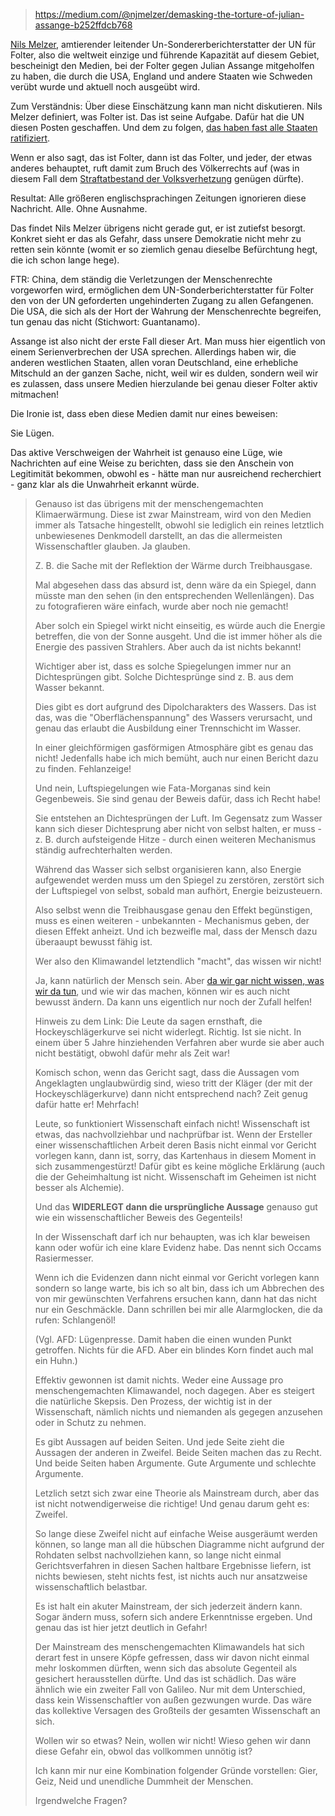 > https://medium.com/@njmelzer/demasking-the-torture-of-julian-assange-b252ffdcb768

[Nils Melzer](https://de.wikipedia.org/wiki/Nils_Melzer),
amtierender leitender Un-Sondererberichterstatter der UN für Folter,
also die weltweit einzige und führende Kapazität auf diesem Gebiet,
bescheinigt den Medien, bei der Folter gegen Julian Assange mitgeholfen
zu haben, die durch die USA, England und andere Staaten wie Schweden
verübt wurde und aktuell noch ausgeübt wird.

Zum Verständnis:  Über diese Einschätzung kann man nicht diskutieren.
Nils Melzer definiert, was Folter ist.  Das ist seine Aufgabe.
Dafür hat die UN diesen Posten geschaffen.
Und dem zu folgen, [das haben fast alle Staaten ratifiziert](https://de.wikipedia.org/wiki/UN-Antifolterkonvention#G%C3%BCltigkeit).

Wenn er also sagt, das ist Folter, dann ist das Folter,
und jeder, der etwas anderes behauptet, ruft damit zum Bruch des Völkerrechts auf
(was in diesem Fall dem [Straftatbestand der Volksverhetzung](https://dejure.org/gesetze/StGB/130.html) genügen dürfte).

Resultat:  Alle größeren englischsprachingen Zeitungen ignorieren diese Nachricht.
Alle.  Ohne Ausnahme.

Das findet Nils Melzer übrigens nicht gerade gut, er ist zutiefst besorgt.
Konkret sieht er das als Gefahr, dass unsere Demokratie nicht mehr zu retten sein könnte
(womit er so ziemlich genau dieselbe Befürchtung hegt, die ich schon lange hege).

FTR:  China, dem ständig die Verletzungen der Menschenrechte vorgeworfen wird,
ermöglichen dem UN-Sonderberichterstatter für Folter den von der UN geforderten
ungehinderten Zugang zu allen Gefangenen.  Die USA, die sich als der Hort der
Wahrung der Menschenrechte begreifen, tun genau das nicht (Stichwort: Guantanamo).

Assange ist also nicht der erste Fall dieser Art.
Man muss hier eigentlich von einem Serienverbrechen der USA sprechen.
Allerdings haben wir, die anderen westlichen Staaten, allen voran Deutschland,
eine erhebliche Mitschuld an der ganzen Sache, nicht, weil wir es dulden,
sondern weil wir es zulassen, dass unsere Medien hierzulande bei genau
dieser Folter aktiv mitmachen!

Die Ironie ist, dass eben diese Medien damit nur eines beweisen:

Sie Lügen.

Das aktive Verschweigen der Wahrheit ist genauso eine Lüge,
wie Nachrichten auf eine Weise zu berichten,
dass sie den Anschein von Legitimität bekommen,
obwohl es - hätte man nur ausreichend recherchiert -
ganz klar als die Unwahrheit erkannt würde.

> Genauso ist das übrigens mit der menschengemachten Klimaerwärmung.
> Diese ist zwar Mainstream, wird von den Medien immer als Tatsache hingestellt,
> obwohl sie lediglich ein reines letztlich unbewiesenes Denkmodell darstellt,
> an das die allermeisten Wissenschaftler glauben.  Ja glauben.
>
> Z. B. die Sache mit der Reflektion der Wärme durch Treibhausgase.
>
> Mal abgesehen dass das absurd ist, denn wäre da ein Spiegel,
> dann müsste man den sehen (in den entsprechenden Wellenlängen).
> Das zu fotografieren wäre einfach, wurde aber noch nie gemacht!
>
> Aber solch ein Spiegel wirkt nicht einseitig,
> es würde auch die Energie betreffen, die von der Sonne ausgeht.
> Und die ist immer höher als die Energie des passiven Strahlers.
> Aber auch da ist nichts bekannt!
>
> Wichtiger aber ist, dass es solche Spiegelungen immer
> nur an Dichtesprüngen gibt.  Solche Dichtesprünge sind
> z. B. aus dem Wasser bekannt.
>
> Dies gibt es dort aufgrund des Dipolcharakters des Wassers.
> Das ist das, was die "Oberflächenspannung" des Wassers verursacht,
> und genau das erlaubt die Ausbildung einer Trennschicht im Wasser.
>
> In einer gleichförmigen gasförmigen Atmosphäre gibt es genau das nicht!
> Jedenfalls habe ich mich bemüht, auch nur einen Bericht dazu zu finden.
> Fehlanzeige!
>
> Und nein, Luftspiegelungen wie Fata-Morganas sind kein Gegenbeweis.
> Sie sind genau der Beweis dafür, dass ich Recht habe!
>
> Sie entstehen an Dichtesprüngen der Luft.  Im Gegensatz zum Wasser
> kann sich dieser Dichtesprung aber nicht von selbst halten,
> er muss - z. B. durch aufsteigende Hitze - durch einen weiteren
> Mechanismus ständig aufrechterhalten werden.
> 
> Während das Wasser sich selbst organisieren kann,
> also Energie aufgewendet werden muss um den Spiegel zu
> zerstören, zerstört sich der Luftspiegel von selbst,
> sobald man aufhört, Energie beizusteuern.
>
> Also selbst wenn die Treibhausgase genau den Effekt begünstigen,
> muss es einen weiteren - unbekannten - Mechanismus geben,
> der diesen Effekt anheizt.  Und ich bezweifle mal,
> dass der Mensch dazu überaaupt bewusst fähig ist.
>
> Wer also den Klimawandel letztendlich "macht", das wissen wir nicht!
>
> Ja, kann natürlich der Mensch sein.  Aber [da wir gar nicht wissen,
> was wir da tun](https://blog.gwup.net/2019/09/06/die-hockeyschlaeger-kurve-vor-gericht-ist-der-klimawandel-in-einem-prozess-widerlegt-worden/), und wie wir das machen, können wir es auch nicht
> bewusst ändern.  Da kann uns eigentlich nur noch der Zufall helfen!
>
> Hinweis zu dem Link:  Die Leute da sagen ernsthaft, die Hockeyschlägerkurve sei nicht widerlegt.
> Richtig.  Ist sie nicht.  In einem über 5 Jahre hinziehenden Verfahren aber wurde sie aber auch nicht bestätigt,
> obwohl dafür mehr als Zeit war!
>
> Komisch schon, wenn das Gericht sagt, dass die Aussagen vom Angeklagten unglaubwürdig sind,
> wieso tritt der Kläger (der mit der Hockeyschlägerkurve) dann nicht entsprechend nach?
> Zeit genug dafür hatte er!  Mehrfach!
>
> Leute, so funktioniert Wissenschaft einfach nicht!  Wissenschaft ist etwas, das nachvollziehbar und nachprüfbar ist.
> Wenn der Ersteller einer wissenschaftlichen Arbeit deren Basis nicht einmal vor Gericht vorlegen kann,
> dann ist, sorry, das Kartenhaus in diesem Moment in sich zusammengestürzt!  Dafür gibt es keine mögliche Erklärung
> (auch die der Geheimhaltung ist nicht.  Wissenschaft im Geheimen ist nicht besser als Alchemie).
>
> Und das **WIDERLEGT dann die ursprüngliche Aussage** genauso gut wie ein wissenschaftlicher Beweis des Gegenteils!
>
> In der Wissenschaft darf ich nur behaupten, was ich klar beweisen kann oder wofür ich eine klare Evidenz habe.
> Das nennt sich Occams Rasiermesser.
>
> Wenn ich die Evidenzen dann nicht einmal vor Gericht vorlegen kann sondern so lange warte,
> bis ich so alt bin, dass ich um Abbrechen des von mir gewünschten Verfahrens ersuchen kann,
> dann hat das nicht nur ein Geschmäckle.  Dann schrillen bei mir alle Alarmglocken,
> die da rufen: Schlangenöl!
>
> (Vgl. AFD: Lügenpresse.  Damit haben die einen wunden Punkt getroffen.
> Nichts für die AFD.  Aber ein blindes Korn findet auch mal ein Huhn.)
>
> Effektiv gewonnen ist damit nichts.  Weder eine Aussage pro menschengemachten Klimawandel, noch dagegen.
> Aber es steigert die natürliche Skepsis.  Den Prozess, der wichtig ist in der Wissenschaft,
> nämlich nichts und niemanden als gegegen anzusehen oder in Schutz zu nehmen.
>
> Es gibt Aussagen auf beiden Seiten.  Und jede Seite zieht die Aussagen der anderen in Zweifel.
> Beide Seiten machen das zu Recht.  Und beide Seiten haben Argumente.  Gute Argumente und schlechte Argumente.
>
> Letzlich setzt sich zwar eine Theorie als Mainstream durch, aber das ist nicht notwendigerweise die richtige!
> Und genau darum geht es:  Zweifel.
>
> So lange diese Zweifel nicht auf einfache Weise ausgeräumt werden können,
> so lange man all die hübschen Diagramme nicht aufgrund der Rohdaten selbst nachvollziehen kann,
> so lange nicht einmal Gerichtsverfahren in diesen Sachen haltbare Ergebnisse liefern,
> ist nichts bewiesen, steht nichts fest, ist nichts auch nur ansatzweise wissenschaftlich belastbar.
>
> Es ist halt ein akuter Mainstream, der sich jederzeit ändern kann.  Sogar ändern muss, sofern sich
> andere Erkenntnisse ergeben.  Und genau das ist hier jetzt deutlich in Gefahr!
>
> Der Mainstream des menschengemachten Klimawandels hat sich derart fest in unsere Köpfe gefressen,
> dass wir davon nicht einmal mehr loskommen dürften, wenn sich das absolute Gegenteil als gesichert herausstellen dürfte.
> Und das ist schädlich.  Das wäre ähnlich wie ein zweiter Fall von Galileo.
> Nur mit dem Unterschied, dass kein Wissenschaftler von außen gezwungen wurde.
> Das wäre das kollektive Versagen des Großteils der gesamten Wissenschaft an sich.
>
> Wollen wir so etwas?  Nein, wollen wir nicht!  Wieso gehen wir dann diese Gefahr ein, obwol das vollkommen unnötig ist?
>
> Ich kann mir nur eine Kombination folgender Gründe vorstellen:  Gier, Geiz, Neid und unendliche Dummheit der Menschen.
>
> Irgendwelche Fragen?
